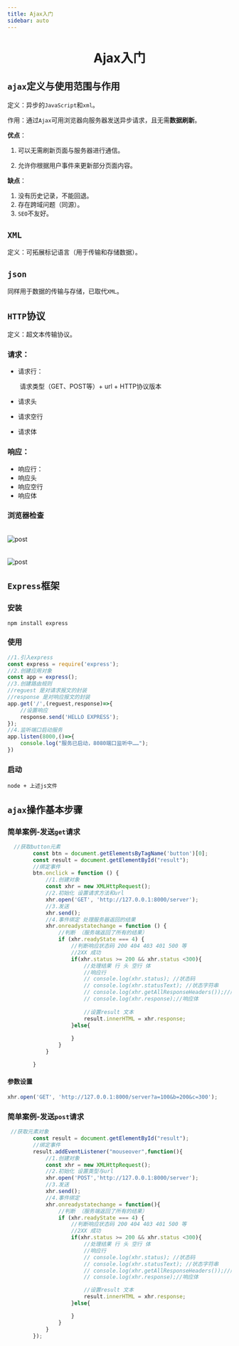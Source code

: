```yaml
---
title: Ajax入门
sidebar: auto
---
```


# <center>Ajax入门</center>

## `ajax`定义与使用范围与作用

定义：异步的`JavaScript`和`xml`。

作用：通过`Ajax`可用浏览器向服务器发送异步请求，且无需**数据刷新**。

**优点**：

1. 可以无需刷新页面与服务器进行通信。

2. 允许你根据用户事件来更新部分页面内容。

**缺点**：

1. 没有历史记录，不能回退。
2. 存在跨域问题（同源）。
3. `SEO`不友好。

## `XML`

定义：可拓展标记语言（用于传输和存储数据）。

## `json`

同样用于数据的传输与存储，已取代`XML`。

##  `HTTP`协议

定义：超文本传输协议。

### **请求**：

- 请求行：

  ​	请求类型（GET、POST等）+  url + HTTP协议版本

- 请求头

- 请求空行

- 请求体

### 响应：

- 响应行：
- 响应头
- 响应空行
- 响应体

### 浏览器检查

<br>

<img :src="$withBase('/post1.png')" alt="post">
<br>

<br>

<br>

<img :src="$withBase('/post2.png')" alt="post">
<br>

## `Express`框架

### 安装

```shell
npm install express
```

### 使用

```javascript
//1.引入express
const express = require('express');
//2.创建应用对象
const app = express();
//3.创建路由规则
//reguest 是对请求报文的封装
//response 是对响应报文的封装
app.get('/',(reguest,response)=>{
    //设置响应
    response.send('HELLO EXPRESS');
});
//4.监听端口启动服务
app.listen(8000,()=>{
    console.log("服务已启动，8080端口监听中……");
})
```

### 启动

```shell
node + 上述js文件
```

## `ajax`操作基本步骤

### **简单案例-发送`get`请求**

```javascript
  //获取button元素
        const btn = document.getElementsByTagName('button')[0];
        const result = document.getElementById("result");
        //绑定事件
        btn.onclick = function () {
            //1.创建对象
            const xhr = new XMLHttpRequest();
            //2.初始化 设置请求方法和url
            xhr.open('GET', 'http://127.0.0.1:8000/server');
            //3.发送
            xhr.send();
            //4.事件绑定 处理服务器返回的结果
            xhr.onreadystatechange = function () {
                //判断 （服务端返回了所有的结果）
                if (xhr.readyState === 4) {
                    //判断响应状态码 200 404 403 401 500 等
                    //2XX 成功
                    if(xhr.status >= 200 && xhr.status <300){
                        //处理结果 行 头 空行 体
                        //响应行
                        // console.log(xhr.status); //状态码
                        // console.log(xhr.statusText); //状态字符串
                        // console.log(xhr.getAllResponseHeaders());//所有响应头
                        // console.log(xhr.response);//响应体
                        
                        //设置result 文本
                        result.innerHTML = xhr.response;
                    }else{
                    
                    }
                }
            }

        }
```

####  参数设置

```javascript
xhr.open('GET', 'http://127.0.0.1:8000/server?a=100&b=200&c=300');
```
### **简单案例-发送`post`请求**

```javascript
 //获取元素对象
        const result = document.getElementById("result");
        //绑定事件
        result.addEventListener("mouseover",function(){
            //1.创建对象
            const xhr = new XMLHttpRequest();
            //2.初始化 设置类型与url
            xhr.open('POST','http://127.0.0.1:8000/server');
            //3.发送
            xhr.send();
            //4.事件绑定
            xhr.onreadystatechange = function(){
                //判断 （服务端返回了所有的结果）
                if (xhr.readyState === 4) {
                    //判断响应状态码 200 404 403 401 500 等
                    //2XX 成功
                    if(xhr.status >= 200 && xhr.status <300){
                        //处理结果 行 头 空行 体
                        //响应行
                        // console.log(xhr.status); //状态码
                        // console.log(xhr.statusText); //状态字符串
                        // console.log(xhr.getAllResponseHeaders());//所有响应头
                        // console.log(xhr.response);//响应体

                        //设置result 文本
                        result.innerHTML = xhr.response;
                    }else{

                    }
                }
            }
        });
```

